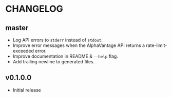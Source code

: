 # CHANGELOG

## master

* Log API errors to `stderr` instead of `stdout`.
* Improve error messages when the AlphaVantage API returns a
  rate-limit-exceeded error.
* Improve documentation in README & `--help` flag.
* Add trailing newline to generated files.


## v0.1.0.0

* Initial release
